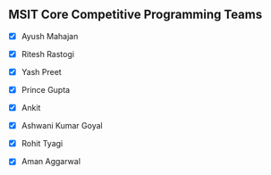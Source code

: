 ## MSIT Core Competitive Programming Teams
- [x] Ayush Mahajan  
- [x] Ritesh Rastogi
- [x] Yash Preet
- [x] Prince Gupta
- [x] Ankit
- [x] Ashwani Kumar Goyal
- [x] Rohit Tyagi
- [x] Aman Aggarwal

